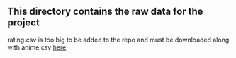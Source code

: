 ## This directory contains the raw data for the project

rating.csv is too big to be added to the repo and must be downloaded along with anime.csv [here](https://www.kaggle.com/CooperUnion/anime-recommendations-database/download)
